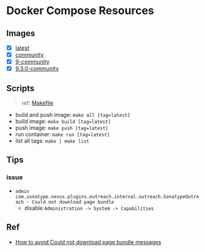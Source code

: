 # Docker Compose Resources

## Images

- [x] [latest](./latest/Dockerfile)
- [x] [community](./community/Dockerfile)
- [x] [9-community](./9-community/Dockerfile)
- [x] [9.3.0-community](./9.3.0-community/Dockerfile)

## Scripts

>ref: [Makefile](./Makefile)

- build and push image: `make all [tag=latest]`
- build image: `make build [tag=latest]`
- push image: `make push [tag=latest]`
- run container: `make run [tag=latest]`
- list all tags: `make | make list`

## Tips

### issue

- `admin com.sonatype.nexus.plugins.outreach.internal.outreach.SonatypeOutreach - Could not download page bundle`
  - disable `Administration -> System -> Capabilities`

## Ref

- [How to avoid Could not download page bundle messages](https://support.sonatype.com/hc/en-us/articles/213464978-How-to-avoid-Could-not-download-page-bundle-messages)
